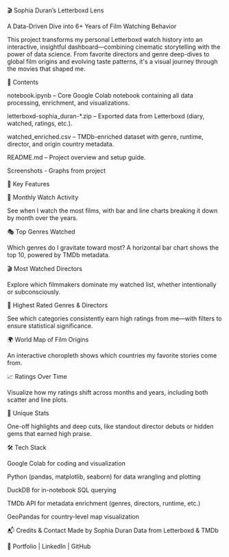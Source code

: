 🎬 Sophia Duran’s Letterboxd Lens

A Data-Driven Dive into 6+ Years of Film Watching Behavior

This project transforms my personal Letterboxd watch history into an interactive, insightful dashboard—combining cinematic storytelling with the power of data science. From favorite directors and genre deep-dives to global film origins and evolving taste patterns, it's a visual journey through the movies that shaped me.


📁 Contents

notebook.ipynb – Core Google Colab notebook containing all data processing, enrichment, and visualizations.

letterboxd-sophia_duran-*.zip – Exported data from Letterboxd (diary, watched, ratings, etc.).

watched_enriched.csv – TMDb-enriched dataset with genre, runtime, director, and origin country metadata.

README.md – Project overview and setup guide.

Screenshots - Graphs from project


🧠 Key Features


📅 Monthly Watch Activity

See when I watch the most films, with bar and line charts breaking it down by month over the years.


🎭 Top Genres Watched

Which genres do I gravitate toward most? A horizontal bar chart shows the top 10, powered by TMDb metadata.


🎬 Most Watched Directors

Explore which filmmakers dominate my watched list, whether intentionally or subconsciously.


🌟 Highest Rated Genres & Directors

See which categories consistently earn high ratings from me—with filters to ensure statistical significance.


🌍 World Map of Film Origins

An interactive choropleth shows which countries my favorite stories come from.


📈 Ratings Over Time

Visualize how my ratings shift across months and years, including both scatter and line plots.


💎 Unique Stats

One-off highlights and deep cuts, like standout director debuts or hidden gems that earned high praise.


🛠️ Tech Stack

Google Colab for coding and visualization

Python (pandas, matplotlib, seaborn) for data wrangling and plotting

DuckDB for in-notebook SQL querying

TMDb API for metadata enrichment (genres, directors, runtime, etc.)

GeoPandas for country-level map visualization


📬 Credits & Contact
Made by Sophia Duran
Data from Letterboxd & TMDb

🔗 Portfolio | LinkedIn | GitHub

